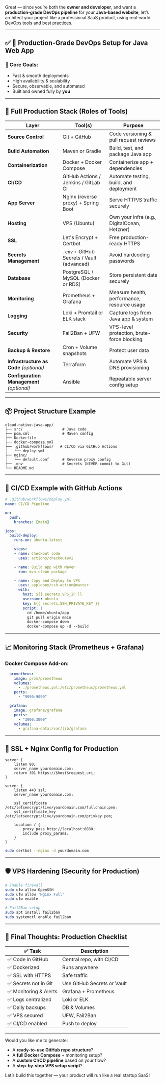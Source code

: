 Great — since you’re both the **owner and developer**, and want a **production-grade DevOps pipeline** for your **Java-based website**, let’s architect your project like a professional SaaS product, using real-world DevOps tools and best practices.

---

## ✅ 🎯 Production-Grade DevOps Setup for Java Web App

### 🧱 Core Goals:

* Fast & smooth deployments
* High availability & scalability
* Secure, observable, and automated
* Built and owned fully by **you**

---

## 🔧 Full Production Stack (Roles of Tools)

| Layer                                     | Tool(s)                                    | Purpose                                      |
| ----------------------------------------- | ------------------------------------------ | -------------------------------------------- |
| **Source Control**                        | Git + GitHub                               | Code versioning & pull request reviews       |
| **Build Automation**                      | Maven or Gradle                            | Build, test, and package Java app            |
| **Containerization**                      | Docker + Docker Compose                    | Containerize app + dependencies              |
| **CI/CD**                                 | GitHub Actions / Jenkins / GitLab CI       | Automate testing, build, and deployment      |
| **App Server**                            | Nginx (reverse proxy) + Spring Boot        | Serve HTTP/S traffic securely                |
| **Hosting**                               | VPS (Ubuntu)                               | Own your infra (e.g., DigitalOcean, Hetzner) |
| **SSL**                                   | Let's Encrypt + Certbot                    | Free production-ready HTTPS                  |
| **Secrets Management**                    | `.env` + GitHub Secrets / Vault (advanced) | Avoid hardcoding passwords                   |
| **Database**                              | PostgreSQL / MySQL (Docker or RDS)         | Store persistent data securely               |
| **Monitoring**                            | Prometheus + Grafana                       | Measure health, performance, resource usage  |
| **Logging**                               | Loki + Promtail or ELK stack               | Capture logs from Java app & system          |
| **Security**                              | Fail2Ban + UFW                             | VPS-level protection, brute-force blocking   |
| **Backup & Restore**                      | Cron + Volume snapshots                    | Protect user data                            |
| **Infrastructure as Code** *(optional)*   | Terraform                                  | Automate VPS & DNS provisioning              |
| **Configuration Management** *(optional)* | Ansible                                    | Repeatable server config setup               |

---

## 📦 Project Structure Example

```
cloud-native-java-app/
├── src/                  # Java code
├── pom.xml               # Maven config
├── Dockerfile
├── docker-compose.yml
├── .github/workflows/   # CI/CD via GitHub Actions
│   └── deploy.yml
├── nginx/
│   └── default.conf      # Reverse proxy config
├── .env                  # Secrets (NEVER commit to Git)
└── README.md
```

---

## 🧪 CI/CD Example with GitHub Actions

```yaml
# .github/workflows/deploy.yml
name: CI/CD Pipeline

on:
  push:
    branches: [main]

jobs:
  build-deploy:
    runs-on: ubuntu-latest

    steps:
    - name: Checkout code
      uses: actions/checkout@v2

    - name: Build app with Maven
      run: mvn clean package

    - name: Copy and Deploy to VPS
      uses: appleboy/ssh-action@master
      with:
        host: ${{ secrets.VPS_IP }}
        username: ubuntu
        key: ${{ secrets.SSH_PRIVATE_KEY }}
        script: |
          cd /home/ubuntu/app
          git pull origin main
          docker-compose down
          docker-compose up -d --build
```

---

## 📈 Monitoring Stack (Prometheus + Grafana)

### Docker Compose Add-on:

```yaml
  prometheus:
    image: prom/prometheus
    volumes:
      - ./prometheus.yml:/etc/prometheus/prometheus.yml
    ports:
      - "9090:9090"

  grafana:
    image: grafana/grafana
    ports:
      - "3000:3000"
    volumes:
      - grafana-data:/var/lib/grafana
```

---

## 🔐 SSL + Nginx Config for Production

```nginx
server {
    listen 80;
    server_name yourdomain.com;
    return 301 https://$host$request_uri;
}

server {
    listen 443 ssl;
    server_name yourdomain.com;

    ssl_certificate /etc/letsencrypt/live/yourdomain.com/fullchain.pem;
    ssl_certificate_key /etc/letsencrypt/live/yourdomain.com/privkey.pem;

    location / {
        proxy_pass http://localhost:8080;
        include proxy_params;
    }
}
```

```bash
sudo certbot --nginx -d yourdomain.com
```

---

## 🛡 VPS Hardening (Security for Production)

```bash
# Enable firewall
sudo ufw allow OpenSSH
sudo ufw allow 'Nginx Full'
sudo ufw enable

# Fail2Ban setup
sudo apt install fail2ban
sudo systemctl enable fail2ban
```

---

## 🧠 Final Thoughts: Production Checklist

| ✅ Task                | Description                 |
| --------------------- | --------------------------- |
| ✅ Code in GitHub      | Central repo, with CI/CD    |
| ✅ Dockerized          | Runs anywhere               |
| ✅ SSL with HTTPS      | Safe traffic                |
| ✅ Secrets not in Git  | Use GitHub Secrets or Vault |
| ✅ Monitoring & Alerts | Grafana + Prometheus        |
| ✅ Logs centralized    | Loki or ELK                 |
| ✅ Daily backups       | DB & Volumes                |
| ✅ VPS secured         | UFW, Fail2Ban               |
| ✅ CI/CD enabled       | Push to deploy              |

---

Would you like me to generate:

* A **ready-to-use GitHub repo structure**?
* A **full Docker Compose** + monitoring setup?
* A **custom CI/CD pipeline** based on your flow?
* A **step-by-step VPS setup script**?

Let’s build this together — your product will run like a real startup SaaS!

